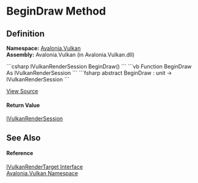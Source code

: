 # BeginDraw Method




## Definition
**Namespace:** <a href="N_Avalonia_Vulkan">Avalonia.Vulkan</a>  
**Assembly:** Avalonia.Vulkan (in Avalonia.Vulkan.dll)

<Tabs groupId="api-code-preview">
<TabItem value="csharp" label="C#">
```csharp
IVulkanRenderSession BeginDraw()
```
</TabItem>
<TabItem value="vb" label="VB">
```vb
Function BeginDraw As IVulkanRenderSession
```
</TabItem>
<TabItem value="fsharp" label="F#">
```fsharp
abstract BeginDraw : unit -> IVulkanRenderSession 
```
</TabItem>
</Tabs>



<a href="https://github.com/AvaloniaUI/Avalonia/tree/master/src/Avalonia.Vulkan/IVulkanRenderTarget.cs" title="View the source code">View Source</a>



#### Return Value
<a href="T_Avalonia_Vulkan_IVulkanRenderSession">IVulkanRenderSession</a>

## See Also


#### Reference
<a href="T_Avalonia_Vulkan_IVulkanRenderTarget">IVulkanRenderTarget Interface</a>  
<a href="N_Avalonia_Vulkan">Avalonia.Vulkan Namespace</a>  

